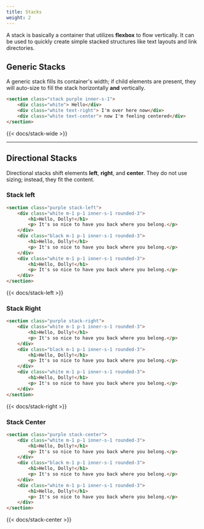 ```yaml
---
title: Stacks
weight: 2
---
```


A stack is basically a container that utilizes **flexbox** to flow vertically. It can be used to quickly create simple stacked structures like text layouts and link directories. 

## Generic Stacks

A generic stack fills its container's width; if child elements are present, they will auto-size to fill the stack horizontally **and** vertically.


```html
<section class="stack purple inner-s-1">
    <div class="white"> Hello</div>
    <div class="white text-right"> I'm over here now</div>
    <div class="white text-center"> now I'm feeling centered</div>
</section>
```

{{<  docs/stack-wide >}}

---

## Directional Stacks 

Directional stacks shift elements **left**, **right**, and **center**. They do not use sizing; instead, they fit the content.

### Stack left 

```html
<section class="purple stack-left">
    <div class="white m-1 p-1 inner-s-1 rounded-3"> 
        <h1>Hello, Dolly!</h1>
        <p> It's so nice to have you back where you belong.</p>
    </div>
    <div class="black m-1 p-1 inner-s-1 rounded-3"> 
        <h1>Hello, Dolly!</h1>
        <p> It's so nice to have you back where you belong.</p>
    </div>
    <div class="white m-1 p-1 inner-s-1 rounded-3"> 
        <h1>Hello, Dolly!</h1>
        <p> It's so nice to have you back where you belong.</p>
    </div>
</section>
```

{{<  docs/stack-left >}}

### Stack Right

```html
<section class="purple stack-right">
    <div class="white m-1 p-1 inner-s-1 rounded-3"> 
        <h1>Hello, Dolly!</h1>
        <p> It's so nice to have you back where you belong.</p>
    </div>
    <div class="black m-1 p-1 inner-s-1 rounded-3"> 
        <h1>Hello, Dolly!</h1>
        <p> It's so nice to have you back where you belong.</p>
    </div>
    <div class="white m-1 p-1 inner-s-1 rounded-3"> 
        <h1>Hello, Dolly!</h1>
        <p> It's so nice to have you back where you belong.</p>
    </div>
</section>
```

{{<  docs/stack-right >}}

### Stack Center 

```html
<section class="purple stack-center">
    <div class="white m-1 p-1 inner-s-1 rounded-3"> 
        <h1>Hello, Dolly!</h1>
        <p> It's so nice to have you back where you belong.</p>
    </div>
    <div class="black m-1 p-1 inner-s-1 rounded-3"> 
        <h1>Hello, Dolly!</h1>
        <p> It's so nice to have you back where you belong.</p>
    </div>
    <div class="white m-1 p-1 inner-s-1 rounded-3"> 
        <h1>Hello, Dolly!</h1>
        <p> It's so nice to have you back where you belong.</p>
    </div>
</section>
```

{{<  docs/stack-center >}}

